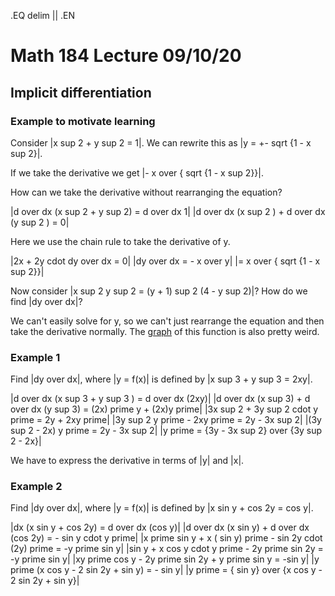 .EQ
delim ||
.EN
# Math 184 Lecture 09/10/20
## Implicit differentiation
### Example to motivate learning
Consider |x sup 2 + y sup 2 = 1|.
We can rewrite this as |y = +- sqrt {1 - x sup 2}|.

If we take the derivative we get |- x over { sqrt {1 - x sup 2}}|.

How can we take the derivative without rearranging the equation?

|d over dx (x sup 2 + y sup 2) = d over dx 1|
|d over dx (x sup 2 ) + d over dx (y sup 2 ) = 0|

Here we use the chain rule to take the derivative of y.

|2x + 2y cdot dy over dx = 0|
|dy over dx = - x over y|
|= x over { sqrt {1 - x sup 2}}|

Now consider |x sup 2 y sup 2 = (y + 1) sup 2 (4 - y sup 2)|?
How do we find |dy over dx|?

We can't easily solve for y, so we can't just rearrange the equation and then
take the derivative normally.
The [graph](https://www.desmos.com/calculator/1pm9r3tyqc) of this function is
also pretty weird.

### Example 1
Find |dy over dx|, where |y = f(x)| is defined by |x sup 3 + y sup 3 = 2xy|.

|d over dx (x sup 3 + y sup 3 ) = d over dx (2xy)|
|d over dx (x sup 3) + d over dx (y sup 3) = (2x) prime y + (2x)y prime|
|3x sup 2 + 3y sup 2 cdot y prime = 2y + 2xy prime|
|3y sup 2 y prime - 2xy prime = 2y - 3x sup 2|
|(3y sup 2 - 2x) y prime = 2y - 3x sup 2|
|y prime = {3y - 3x sup 2} over {3y sup 2 - 2x}|

We have to express the derivative in terms of |y| and |x|.

### Example 2
Find |dy over dx|, where |y = f(x)| is defined by |x sin y + cos 2y = cos y|.

|dx (x sin y + cos 2y) = d over dx (cos y)|
|d over dx (x sin y) + d over dx (cos 2y) = - sin y cdot y prime|
|x prime sin y + x ( sin y) prime - sin 2y cdot (2y) prime = -y prime sin y|
|sin y + x cos y cdot y prime - 2y prime sin 2y = -y prime sin y|
|xy prime cos y - 2y prime sin 2y + y prime sin y = -sin y|
|y prime (x cos y - 2 sin 2y + sin y) = - sin y|
|y prime = { sin y} over {x cos y - 2 sin 2y + sin y}|
